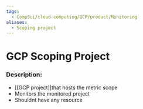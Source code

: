 ```yaml
---
tags:
  - CompSci/cloud-computing/GCP/product/Monitoring
aliases:
  - Scoping project
---
```

# GCP Scoping Project
### Description:
- [[GCP project]]that hosts the metric scope
- Monitors the monitored project
- Shouldnt have any resource
### 